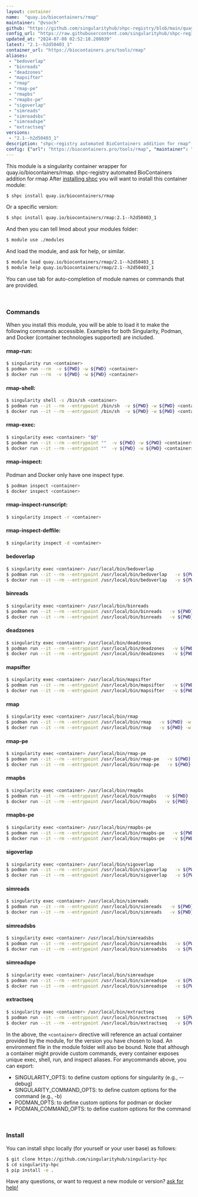 ```yaml
---
layout: container
name:  "quay.io/biocontainers/rmap"
maintainer: "@vsoch"
github: "https://github.com/singularityhub/shpc-registry/blob/main/quay.io/biocontainers/rmap/container.yaml"
config_url: "https://raw.githubusercontent.com/singularityhub/shpc-registry/main/quay.io/biocontainers/rmap/container.yaml"
updated_at: "2024-07-08 02:52:18.208039"
latest: "2.1--h2d50403_1"
container_url: "https://biocontainers.pro/tools/rmap"
aliases:
 - "bedoverlap"
 - "binreads"
 - "deadzones"
 - "mapsifter"
 - "rmap"
 - "rmap-pe"
 - "rmapbs"
 - "rmapbs-pe"
 - "sigoverlap"
 - "simreads"
 - "simreadsbs"
 - "simreadspe"
 - "extractseq"
versions:
 - "2.1--h2d50403_1"
description: "shpc-registry automated BioContainers addition for rmap"
config: {"url": "https://biocontainers.pro/tools/rmap", "maintainer": "@vsoch", "description": "shpc-registry automated BioContainers addition for rmap", "latest": {"2.1--h2d50403_1": "sha256:b4370a95f8169026ad015036a4a618b61d10c03e2e75aa2e0226bdd229f20769"}, "tags": {"2.1--h2d50403_1": "sha256:b4370a95f8169026ad015036a4a618b61d10c03e2e75aa2e0226bdd229f20769"}, "docker": "quay.io/biocontainers/rmap", "aliases": {"bedoverlap": "/usr/local/bin/bedoverlap", "binreads": "/usr/local/bin/binreads", "deadzones": "/usr/local/bin/deadzones", "mapsifter": "/usr/local/bin/mapsifter", "rmap": "/usr/local/bin/rmap", "rmap-pe": "/usr/local/bin/rmap-pe", "rmapbs": "/usr/local/bin/rmapbs", "rmapbs-pe": "/usr/local/bin/rmapbs-pe", "sigoverlap": "/usr/local/bin/sigoverlap", "simreads": "/usr/local/bin/simreads", "simreadsbs": "/usr/local/bin/simreadsbs", "simreadspe": "/usr/local/bin/simreadspe", "extractseq": "/usr/local/bin/extractseq"}}
---
```


This module is a singularity container wrapper for quay.io/biocontainers/rmap.
shpc-registry automated BioContainers addition for rmap
After [installing shpc](#install) you will want to install this container module:


```bash
$ shpc install quay.io/biocontainers/rmap
```

Or a specific version:

```bash
$ shpc install quay.io/biocontainers/rmap:2.1--h2d50403_1
```

And then you can tell lmod about your modules folder:

```bash
$ module use ./modules
```

And load the module, and ask for help, or similar.

```bash
$ module load quay.io/biocontainers/rmap/2.1--h2d50403_1
$ module help quay.io/biocontainers/rmap/2.1--h2d50403_1
```

You can use tab for auto-completion of module names or commands that are provided.

<br>

### Commands

When you install this module, you will be able to load it to make the following commands accessible.
Examples for both Singularity, Podman, and Docker (container technologies supported) are included.

#### rmap-run:

```bash
$ singularity run <container>
$ podman run --rm  -v ${PWD} -w ${PWD} <container>
$ docker run --rm  -v ${PWD} -w ${PWD} <container>
```

#### rmap-shell:

```bash
$ singularity shell -s /bin/sh <container>
$ podman run --it --rm --entrypoint /bin/sh  -v ${PWD} -w ${PWD} <container>
$ docker run --it --rm --entrypoint /bin/sh  -v ${PWD} -w ${PWD} <container>
```

#### rmap-exec:

```bash
$ singularity exec <container> "$@"
$ podman run --it --rm --entrypoint ""  -v ${PWD} -w ${PWD} <container> "$@"
$ docker run --it --rm --entrypoint ""  -v ${PWD} -w ${PWD} <container> "$@"
```

#### rmap-inspect:

Podman and Docker only have one inspect type.

```bash
$ podman inspect <container>
$ docker inspect <container>
```

#### rmap-inspect-runscript:

```bash
$ singularity inspect -r <container>
```

#### rmap-inspect-deffile:

```bash
$ singularity inspect -d <container>
```


#### bedoverlap

```bash
$ singularity exec <container> /usr/local/bin/bedoverlap
$ podman run --it --rm --entrypoint /usr/local/bin/bedoverlap   -v ${PWD} -w ${PWD} <container> -c " $@"
$ docker run --it --rm --entrypoint /usr/local/bin/bedoverlap   -v ${PWD} -w ${PWD} <container> -c " $@"
```


#### binreads

```bash
$ singularity exec <container> /usr/local/bin/binreads
$ podman run --it --rm --entrypoint /usr/local/bin/binreads   -v ${PWD} -w ${PWD} <container> -c " $@"
$ docker run --it --rm --entrypoint /usr/local/bin/binreads   -v ${PWD} -w ${PWD} <container> -c " $@"
```


#### deadzones

```bash
$ singularity exec <container> /usr/local/bin/deadzones
$ podman run --it --rm --entrypoint /usr/local/bin/deadzones   -v ${PWD} -w ${PWD} <container> -c " $@"
$ docker run --it --rm --entrypoint /usr/local/bin/deadzones   -v ${PWD} -w ${PWD} <container> -c " $@"
```


#### mapsifter

```bash
$ singularity exec <container> /usr/local/bin/mapsifter
$ podman run --it --rm --entrypoint /usr/local/bin/mapsifter   -v ${PWD} -w ${PWD} <container> -c " $@"
$ docker run --it --rm --entrypoint /usr/local/bin/mapsifter   -v ${PWD} -w ${PWD} <container> -c " $@"
```


#### rmap

```bash
$ singularity exec <container> /usr/local/bin/rmap
$ podman run --it --rm --entrypoint /usr/local/bin/rmap   -v ${PWD} -w ${PWD} <container> -c " $@"
$ docker run --it --rm --entrypoint /usr/local/bin/rmap   -v ${PWD} -w ${PWD} <container> -c " $@"
```


#### rmap-pe

```bash
$ singularity exec <container> /usr/local/bin/rmap-pe
$ podman run --it --rm --entrypoint /usr/local/bin/rmap-pe   -v ${PWD} -w ${PWD} <container> -c " $@"
$ docker run --it --rm --entrypoint /usr/local/bin/rmap-pe   -v ${PWD} -w ${PWD} <container> -c " $@"
```


#### rmapbs

```bash
$ singularity exec <container> /usr/local/bin/rmapbs
$ podman run --it --rm --entrypoint /usr/local/bin/rmapbs   -v ${PWD} -w ${PWD} <container> -c " $@"
$ docker run --it --rm --entrypoint /usr/local/bin/rmapbs   -v ${PWD} -w ${PWD} <container> -c " $@"
```


#### rmapbs-pe

```bash
$ singularity exec <container> /usr/local/bin/rmapbs-pe
$ podman run --it --rm --entrypoint /usr/local/bin/rmapbs-pe   -v ${PWD} -w ${PWD} <container> -c " $@"
$ docker run --it --rm --entrypoint /usr/local/bin/rmapbs-pe   -v ${PWD} -w ${PWD} <container> -c " $@"
```


#### sigoverlap

```bash
$ singularity exec <container> /usr/local/bin/sigoverlap
$ podman run --it --rm --entrypoint /usr/local/bin/sigoverlap   -v ${PWD} -w ${PWD} <container> -c " $@"
$ docker run --it --rm --entrypoint /usr/local/bin/sigoverlap   -v ${PWD} -w ${PWD} <container> -c " $@"
```


#### simreads

```bash
$ singularity exec <container> /usr/local/bin/simreads
$ podman run --it --rm --entrypoint /usr/local/bin/simreads   -v ${PWD} -w ${PWD} <container> -c " $@"
$ docker run --it --rm --entrypoint /usr/local/bin/simreads   -v ${PWD} -w ${PWD} <container> -c " $@"
```


#### simreadsbs

```bash
$ singularity exec <container> /usr/local/bin/simreadsbs
$ podman run --it --rm --entrypoint /usr/local/bin/simreadsbs   -v ${PWD} -w ${PWD} <container> -c " $@"
$ docker run --it --rm --entrypoint /usr/local/bin/simreadsbs   -v ${PWD} -w ${PWD} <container> -c " $@"
```


#### simreadspe

```bash
$ singularity exec <container> /usr/local/bin/simreadspe
$ podman run --it --rm --entrypoint /usr/local/bin/simreadspe   -v ${PWD} -w ${PWD} <container> -c " $@"
$ docker run --it --rm --entrypoint /usr/local/bin/simreadspe   -v ${PWD} -w ${PWD} <container> -c " $@"
```


#### extractseq

```bash
$ singularity exec <container> /usr/local/bin/extractseq
$ podman run --it --rm --entrypoint /usr/local/bin/extractseq   -v ${PWD} -w ${PWD} <container> -c " $@"
$ docker run --it --rm --entrypoint /usr/local/bin/extractseq   -v ${PWD} -w ${PWD} <container> -c " $@"
```



In the above, the `<container>` directive will reference an actual container provided
by the module, for the version you have chosen to load. An environment file in the
module folder will also be bound. Note that although a container
might provide custom commands, every container exposes unique exec, shell, run, and
inspect aliases. For anycommands above, you can export:

 - SINGULARITY_OPTS: to define custom options for singularity (e.g., --debug)
 - SINGULARITY_COMMAND_OPTS: to define custom options for the command (e.g., -b)
 - PODMAN_OPTS: to define custom options for podman or docker
 - PODMAN_COMMAND_OPTS: to define custom options for the command

<br>

### Install

You can install shpc locally (for yourself or your user base) as follows:

```bash
$ git clone https://github.com/singularityhub/singularity-hpc
$ cd singularity-hpc
$ pip install -e .
```

Have any questions, or want to request a new module or version? [ask for help!](https://github.com/singularityhub/singularity-hpc/issues)